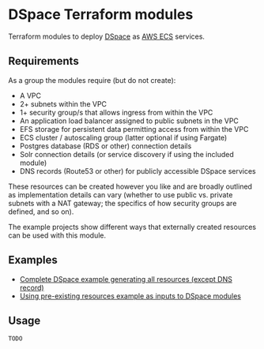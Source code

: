# DSpace Terraform modules

Terraform modules to deploy [DSpace](https://dspace.lyrasis.org/) as
[AWS ECS](https://aws.amazon.com/ecs/) services.

## Requirements

As a group the modules require (but do not create):

- A VPC
- 2+ subnets within the VPC
- 1+ security group/s that allows ingress from within the VPC
- An application load balancer assigned to public subnets in the VPC
- EFS storage for persistent data permitting access from within the VPC
- ECS cluster / autoscaling group (latter optional if using Fargate)
- Postgres database (RDS or other) connection details
- Solr connection details (or service discovery if using the included module)
- DNS records (Route53 or other) for publicly accessible DSpace services

These resources can be created however you like and are broadly outlined
as implementation details can vary (whether to use public vs. private
subnets with a NAT gateway; the specifics of how security groups are
defined, and so on).

The example projects show different ways that externally created resources
can be used with this module.

## Examples

- [Complete DSpace example generating all resources (except DNS record)](examples/complete)
- [Using pre-existing resources example as inputs to DSpace modules](examples/services)

## Usage

```bash
TODO
```
